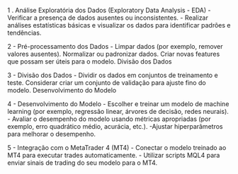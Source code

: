 1 . Análise Exploratória dos Dados (Exploratory Data Analysis - EDA) - Verificar a presença de dados ausentes ou inconsistentes. - Realizar análises estatísticas básicas e visualizar os dados para identificar padrões e tendências.

2 - Pré-processamento dos Dados - Limpar dados (por exemplo, remover valores ausentes).
Normalizar ou padronizar dados.
Criar novas features que possam ser úteis para o modelo.
Divisão dos Dados

3 - Divisão dos Dados - Dividir os dados em conjuntos de treinamento e teste.
Considerar criar um conjunto de validação para ajuste fino do modelo.
Desenvolvimento do Modelo

4 - Desenvolvimento do Modelo - Escolher e treinar um modelo de machine learning (por exemplo, regressão linear, árvores de decisão, redes neurais). - Avaliar o desempenho do modelo usando métricas apropriadas (por exemplo, erro quadrático médio, acurácia, etc.).
-Ajustar hiperparâmetros para melhorar o desempenho.

5 - Integração com o MetaTrader 4 (MT4) - Conectar o modelo treinado ao MT4 para executar trades automaticamente. - Utilizar scripts MQL4 para enviar sinais de trading do seu modelo para o MT4.
